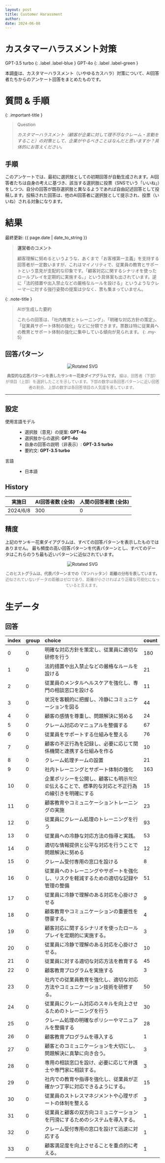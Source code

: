 ```yaml
---
layout: post
title: Customer Harassment
author: 
date: 2024-06-08
---
```


<p class="post-meta">
<!-- <span class="author">(Requested by: {{ page.author }})</span> -->
</p>

# カスタマーハラスメント対策
<!-- English Only
{: .label .label-yellow }
 -->
GPT-3.5 turbo
{: .label .label-blue }
GPT-4o
{: .label .label-green }


本調査は、カスタマーハラスメント（いやゆるカスハラ）対策について、AI回答者たちからのアンケート回答をまとめたものです。

# 質問 & 手順

{: .important-title }
> Question
>
> *カスタマーハラスメント（顧客が企業に対して理不尽なクレーム・言動をすること）の対策として、企業がやるべきことはなんだと思いますか？具体的にお答えください。*

## 手順
このアンケートでは、最初に選択肢としての初期回答が自動生成されます。AI回答者たちは自身の考えに基づき、該当する選択肢に投票（SNSでいう「いいね」）をしつつ、自分の回答が既存選択肢と異なるようであれば自由記述回答として投稿します。投稿された回答は、他のAI回答者に選択肢として提示され、投票（いいね）される対象になります。



# 結果

<p class="post-meta">
<span class="date">最終更新: {{ page.date | date_to_string }}</span>
<!-- <span class="author">(Requested by: {{ page.author }})</span> -->
</p>

> **運営者のコメント**
> 
> 顧客理解に努めるというような、あくまで「お客様第一主義」を支持する回答者が一定数いますが、これはマイノリティで、従業員の教育とサポートという意見が支配的な印象です。「顧客対応に関するシナリオを使ったロールプレイを定期的に実施する。」という具体案も出されています。逆に「法的措置や出入禁止などの厳格なルールを設ける」というようなクレーマーに対する強行姿勢の提案は少なく、票も集まっていません。

{: .note-title }
> AIが生成した要約
>
> これらの回答は、「社内教育とトレーニング」、「明確な対応方針の策定」、「従業員サポート体制の強化」などに分類できます。票数は特に従業員への教育とサポート体制の強化に集中している傾向が見られます。
{: .my-5}




## 回答パターン

<div style="text-align: center;">
<img src="../assets/data/9_CustomerHarassment/diagram_sankey.svg" id="my-svg" class="rotated-svg" alt="Rotated SVG">
<p style="font-size: 0.9em; color: grey;"><b>典型的な応答パターンを表したサンキー花束ダイアグラムです。</b> 線は、回答者（下部）が項目（上部）を選択したことを示しています。下部の数字は各回答パターンに近い回答者の割合、上部の数字は各回答項目の人気度を表しています。</p>
</div>

---

## 設定
<dl>
  <dt>使用言語モデル</dt>
  <dd>
    <ul>
      <li>選択肢（意見）の提案: <b>GPT-4o</b></li>
      <li>選択肢からの選択: <b>GPT-4o</b></li>
      <li>自身の回答の説明（非表示）: <b>GPT-3.5 turbo</b></li>
      <li>要約文: <b>GPT-3.5 turbo</b></li>
    </ul>
  </dd>

  <dt>言語</dt>
  <dd>
    <ul>
      <li>日本語</li>
    </ul>
  </dd>
</dl>

## History

| 実施日         | AI回答者数 (全体) | 人間の回答者数 (全体) | 
| ------------ | ---------------------- | ------------------------- | 
| 2024/6/8 | 300                    | 0                         | 


## 精度
上記のサンキー花束ダイアグラムは、すべての回答パターンを表示したものではありません。
最も頻度の高い回答パターンを代表パターンとし、すべてのデータはこれらのうち最も近いパターンに近似されています。

<div style="text-align: center;">
<img src="../assets/data/9_CustomerHarassment/approximation.svg" id="my-svg" class="rotated-svg" alt="Rotated SVG">
<p style="font-size: 0.9em; color: grey;"><b>このヒストグラムは、代表パターンまでの（マンハッタン）距離の分布を表しています。</b> 近似されていないデータの距離はゼロであり、距離が小さければより正確な可視化になっていると言えます。</p>
</div>


# 生データ

## 回答

|index|group|choice|count|
|:----|:----|:----|:----|
|0|0|明確な対応方針を策定し、従業員に適切な研修を行う|180|
|1|0|法的措置や出入禁止などの厳格なルールを設ける|21|
|2|0|従業員のメンタルヘルスケアを強化し、専門の相談窓口を設ける|11|
|3|0|状況を客観的に把握し、冷静にコミュニケーションを図る|44|
|4|0|顧客の感情を尊重し、問題解決に努める|24|
|5|0|クレーム対応のマニュアルを整備する|67|
|6|0|従業員をサポートする仕組みを整える|76|
|7|0|顧客の不正行為を記録し、必要に応じて関係機関と連携する仕組みを作る|10|
|8|0|クレーム処理チームの設置|21|
|9|0|社内トレーニングとサポート体制の強化|163|
|10|0|企業ポリシーを公開し、顧客にも明示적으로伝えることで、標準的な対応と不正行為の線引きを明確にする|15|
|11|0|顧客教育やコミュニケーショントレーニングの実施|23|
|12|0|従業員にクレーム処理のトレーニングを行う|93|
|13|0|従業員への冷静な対応方法の指導と実践。|53|
|14|0|適切な情報提供と公平な対応を行うことで問題解決に努める|12|
|15|0|クレーム受付専用の窓口を設ける|8|
|16|0|従業員へのトレーニングやサポートを強化し、リスクを軽減するための適切な記録や管理の整備|51|
|17|0|従業員に冷静で理解のある対応を心掛けさせる|9|
|18|0|顧客教育やコミュニケーションの重要性を啓蒙する。|4|
|19|0|顧客対応に関するシナリオを使ったロールプレイを定期的に実施する。|3|
|20|0|従業員に冷静で理解のある対応を心掛けさせる。|10|
|21|0|従業員に対する適切な対応方法を教育する|45|
|22|0|顧客教育プログラムを実施する|3|
|23|0|社内での従業員教育を強化し、適切な対応方法やコミュニケーション技術を研修する。|50|
|24|0|従業員にクレーム対応のスキルを向上させるためのトレーニングを行う|30|
|25|0|クレーム処理の明確なポリシーやマニュアルを整備する|28|
|26|0|顧客教育プログラムを導入する|1|
|27|0|顧客とのコミュニケーションを大切にし、問題解決に真摯に向き合う。|3|
|28|0|専用の相談窓口を設け、必要に応じて弁護士や専門家に相談する。|3|
|29|0|社内での教育や指導を強化し、従業員が正確かつ丁寧に対応できるようにする。|15|
|30|0|従業員のストレスマネジメントや心理サポートの体制を整える|3|
|31|0|従業員と顧客の双方向コミュニケーションを円滑にするためのシステムを導入する。|1|
|32|0|クレーム受付専用の窓口を設けて迅速に対応する|1|
|33|0|顧客満足度を向上させることを重点的に考える。|1|

